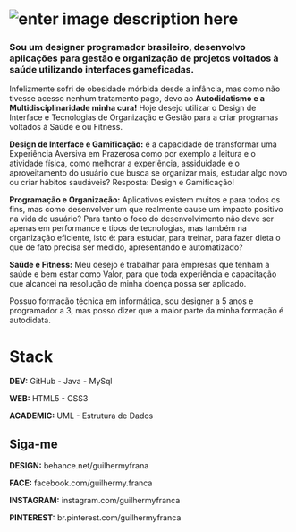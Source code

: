 # ![enter image description here](https://s1.imghub.io/m63Bk.jpg)

### Sou um designer programador brasileiro, desenvolvo aplicações para gestão e organização de projetos voltados à saúde utilizando interfaces gameficadas.

Infelizmente sofri de obesidade mórbida desde a infância, mas como não tivesse acesso nenhum tratamento pago, devo ao **Autodidatismo e a Multidisciplinaridade minha cura!** Hoje desejo utilizar o Design de Interface e Tecnologias de Organização e Gestão para a criar programas voltados à Saúde e ou Fitness.

**Design de Interface e Gamificação:** é a capacidade de transformar uma Experiência Aversiva em Prazerosa como por exemplo a leitura e o atividade física, como melhorar a experiência, assiduidade e o aproveitamento do usuário que busca se organizar mais, estudar algo novo ou criar hábitos saudáveis? Resposta: Design e Gamificação!

**Programação e Organização:** Aplicativos existem muitos e para todos os fins, mas como desenvolver um que realmente cause um impacto positivo na vida do usuário? Para tanto o foco do desenvolvimento não deve ser apenas em performance e tipos de tecnologias, mas também na organização eficiente, isto é: para estudar, para treinar, para fazer dieta o que de fato precisa ser medido, apresentando e automatizado?

**Saúde e Fitness:** Meu desejo é trabalhar para empresas que tenham a saúde e bem estar como Valor, para que toda experiência e capacitação que alcancei na resolução de minha doença possa ser aplicado.

Possuo formação técnica em informática, sou designer a 5 anos e programador a 3, mas posso dizer que a maior parte da minha formação é autodidata.

# Stack

**DEV:** GitHub - Java - MySql

**WEB:** HTML5 - CSS3

**ACADEMIC:** UML - Estrutura de Dados

## Siga-me

**DESIGN:** behance.net/guilhermyfrana

**FACE:** facebook.com/guilhermy.franca

**INSTAGRAM:** instagram.com/guilhermyfranca

**PINTEREST:** br.pinterest.com/guilhermyfranca

<!--
**GuilhermyFranca/GuilhermyFranca** is a ✨ _special_ ✨ repository because its `README.md` (this file) appears on your GitHub profile.

Here are some ideas to get you started:

- 🔭 I’m currently working on ...
- 🌱 I’m currently learning ...
- 👯 I’m looking to collaborate on ...
- 🤔 I’m looking for help with ...
- 💬 Ask me about ...
- 📫 How to reach me: ...
- 😄 Pronouns: ...
- ⚡ Fun fact: ...
-->
